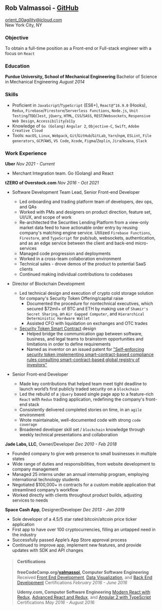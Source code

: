 ## Rob Valmassoi - [GitHub](https://github.com/valmassoi)
[orient_00agility@icloud.com](mailto:orient_00agility@icloud.com?subject=Opportunity%20[via%20GitHub])  
New York City, NY

### Objective
To obtain a full-time position as a Front-end or Full-stack engineer with a focus on `React`

### Education
**Purdue University, School of Mechanical Engineering**
Bachelor of Science in Mechanical Engineering *August 2014*

### Skills
- Proficient in `JavaScript`/`TypeScript` (ES6+), `React@^16.9.0` (Hooks), `Redux`, `Firebase`/`Firestore`/`Serverless Functions`, `Node.js`, `Unit Testing`/`TDD`/`Jest`, `jQuery`, `HTML`, `CSS`/`SASS`, `REST`/`Websockets`, `Responsive Web Design`, `Accessibility`/`a11y`
- Knowledge of `Go (Golang)` `Angular 2`, `Objective-C`, `Swift`, `Adobe Creative Cloud`
- Tools: `macOS`, `Linux`, `Webpack`, `Git`/`GitHub`/`GitLab`, `Yarn`/`npm`, `ESLint`, `File generators`, `GCP`/`AWS`, `VS Code`, `Xcode`, `Figma`/`Zeplin`, `Jira`/`Asana`, `Slack`

### Work Experience
**Uber** *Nov 2021 - Current*
- Merchant Integration team. Go (Golang) and React

**tZERO of Overstock.com** *Nov 2016 - Oct 2021*
- Software Development Team Lead, Senior Front-end Developer
  - Led onboarding and trading platform team of developers, dev ops, and QAs
  - Worked with PMs and designers on product direction, feature set, UI/UX, and scope of work
  - Re-architected the Securities Lending Platform from a view-only market data feed to have actionable order entry by reusing company's matching engine service. Utilized `Firebase Functions`, `Firestore`, and `TypeScript` for pub/sub, websockets, authentication, and as an edge service between the client and back-end micro-services
  - Managed code progression and deployments
  - Worked in a cross-team collaboration environment
  - Technical sales - drove demos of the product to potential SaaS clients
  - Continued making individual contributions to codebases

- Director of Blockchain Development
  - Led technical design and execution of crypto cold storage solution for company's Security Token Offering/capital raise
    - Documented the procedure for nontechnical executives, which secured $72mil+ of BTC and ETH by making use of `Shamir's Secret Sharing`, an `Air Gapped Computer`, and `Hierarchical Deterministic Hardware Wallet`
    - Assisted CFO with liquidation on exchanges and OTC trades
  - [Security Token Smart Contract](https://github.com/tZERO-dev/T0ken) design
    - Helped bridge the communication gap between software, business, and legal teams to brainstorm opportunities and limitations in order to define requirements
    - Named as inventor on an issued patent for ["Self-enforcing security token implementing smart-contract-based compliance rules consulting smart-contract-based global registry of investors"](https://patents.google.com/patent/US20200051067A1/en)

- Senior Front-end Developer
  - Made key contributions that helped team meet tight deadline to launch world’s first publicly traded security on a `blockchain`
  - Led the rebuild of a `jQuery` based single page app to a feature-rich `React` with `Redux` trading application, redefining the company's front-end stack
  - Consistently delivered completed stories on time, in an `agile` environment
  - Wrote maintainable, well-documented code with strong `code coverage`
  - Broadened developer skill set / `blockchain` knowledge through weekly technical presentations and collaboration

**Jade Labs, LLC**, Owner/Developer *Dec 2010 - Feb 2018*
- Founded company to give web presence to small businesses in multiple states
- Wide range of duties and responsibilities, from website development to company management
- Managed 25 interns under an annual internship program, employing international technology students
- Negotiated $100,000+ in contracts for a custom mobile application that streamlined company’s workflow
- Worked directly with clients throughout product builds, adjusting services to needs

**Space Cash App**, Designer/Developer *Dec 2013 - Jan 2019*
- Sole developer of a 4.5/5 star rated bitcoin/altcoin price ticker application
- First app to have over 100 cryptocurrencies, filling an untapped need in the industry
- Successfully passed Apple’s App Store approval process
- Continued to improve app, implement new features, and provide updates with SDK and API changes

> #### Certifications
> **freeCodeCamp.org/[valmassoi](https://www.freecodecamp.org/valmassoi), Computer Software Engineering**
> Received [Front End Development](https://www.freecodecamp.org/certification/valmassoi/legacy-front-end), [Data Visualization](https://www.freecodecamp.org/certification/valmassoi/legacy-data-visualization), and [Back End Development](https://www.freecodecamp.org/certification/valmassoi/legacy-back-end) Certifications *February 2016 - June 2016*
>
> **Udemy.com, Computer Software Engineering**
> [Modern React with Redux](https://www.udemy.com/certificate/UC-QESJIVSD/), [Advanced React and Redux](https://www.udemy.com/certificate/UC-8IW4O5O5/), and [Angular 2 with TypeScript](https://www.udemy.com/certificate/UC-564D51CX/) Certifications *May 2016 - August 2016*
